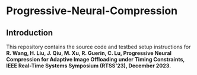 # Progressive-Neural-Compression
## Introduction

This repository contains the source code and testbed setup instructions for **R. Wang, H. Liu, J. Qiu, M. Xu, R. Guerin, C. Lu, Progressive Neural Compression for Adaptive Image Offloading under Timing Constraints, IEEE Real-Time Systems Symposium (RTSS'23), December 2023.**


